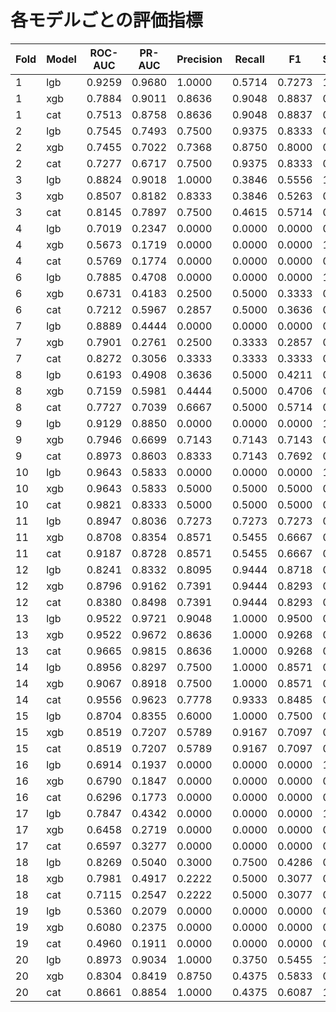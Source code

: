 # 各モデルごとの評価指標

| Fold | Model | ROC-AUC | PR-AUC | Precision | Recall | F1 | Specificity |
|------|-------|---------|--------|-----------|--------|----|-------------|
| 1 | lgb | 0.9259 | 0.9680 | 1.0000 | 0.5714 | 0.7273 | 1.0000 |
| 1 | xgb | 0.7884 | 0.9011 | 0.8636 | 0.9048 | 0.8837 | 0.6667 |
| 1 | cat | 0.7513 | 0.8758 | 0.8636 | 0.9048 | 0.8837 | 0.6667 |
| 2 | lgb | 0.7545 | 0.7493 | 0.7500 | 0.9375 | 0.8333 | 0.6429 |
| 2 | xgb | 0.7455 | 0.7022 | 0.7368 | 0.8750 | 0.8000 | 0.6429 |
| 2 | cat | 0.7277 | 0.6717 | 0.7500 | 0.9375 | 0.8333 | 0.6429 |
| 3 | lgb | 0.8824 | 0.9018 | 1.0000 | 0.3846 | 0.5556 | 1.0000 |
| 3 | xgb | 0.8507 | 0.8182 | 0.8333 | 0.3846 | 0.5263 | 0.9412 |
| 3 | cat | 0.8145 | 0.7897 | 0.7500 | 0.4615 | 0.5714 | 0.8824 |
| 4 | lgb | 0.7019 | 0.2347 | 0.0000 | 0.0000 | 0.0000 | 0.9615 |
| 4 | xgb | 0.5673 | 0.1719 | 0.0000 | 0.0000 | 0.0000 | 1.0000 |
| 4 | cat | 0.5769 | 0.1774 | 0.0000 | 0.0000 | 0.0000 | 0.9231 |
| 6 | lgb | 0.7885 | 0.4708 | 0.0000 | 0.0000 | 0.0000 | 1.0000 |
| 6 | xgb | 0.6731 | 0.4183 | 0.2500 | 0.5000 | 0.3333 | 0.7692 |
| 6 | cat | 0.7212 | 0.5967 | 0.2857 | 0.5000 | 0.3636 | 0.8077 |
| 7 | lgb | 0.8889 | 0.4444 | 0.0000 | 0.0000 | 0.0000 | 0.9630 |
| 7 | xgb | 0.7901 | 0.2761 | 0.2500 | 0.3333 | 0.2857 | 0.8889 |
| 7 | cat | 0.8272 | 0.3056 | 0.3333 | 0.3333 | 0.3333 | 0.9259 |
| 8 | lgb | 0.6193 | 0.4908 | 0.3636 | 0.5000 | 0.4211 | 0.6818 |
| 8 | xgb | 0.7159 | 0.5981 | 0.4444 | 0.5000 | 0.4706 | 0.7727 |
| 8 | cat | 0.7727 | 0.7039 | 0.6667 | 0.5000 | 0.5714 | 0.9091 |
| 9 | lgb | 0.9129 | 0.8850 | 0.0000 | 0.0000 | 0.0000 | 1.0000 |
| 9 | xgb | 0.7946 | 0.6699 | 0.7143 | 0.7143 | 0.7143 | 0.7500 |
| 9 | cat | 0.8973 | 0.8603 | 0.8333 | 0.7143 | 0.7692 | 0.8750 |
| 10 | lgb | 0.9643 | 0.5833 | 0.0000 | 0.0000 | 0.0000 | 1.0000 |
| 10 | xgb | 0.9643 | 0.5833 | 0.5000 | 0.5000 | 0.5000 | 0.9643 |
| 10 | cat | 0.9821 | 0.8333 | 0.5000 | 0.5000 | 0.5000 | 0.9643 |
| 11 | lgb | 0.8947 | 0.8036 | 0.7273 | 0.7273 | 0.7273 | 0.8421 |
| 11 | xgb | 0.8708 | 0.8354 | 0.8571 | 0.5455 | 0.6667 | 0.9474 |
| 11 | cat | 0.9187 | 0.8728 | 0.8571 | 0.5455 | 0.6667 | 0.9474 |
| 12 | lgb | 0.8241 | 0.8332 | 0.8095 | 0.9444 | 0.8718 | 0.6667 |
| 12 | xgb | 0.8796 | 0.9162 | 0.7391 | 0.9444 | 0.8293 | 0.5000 |
| 12 | cat | 0.8380 | 0.8498 | 0.7391 | 0.9444 | 0.8293 | 0.5000 |
| 13 | lgb | 0.9522 | 0.9721 | 0.9048 | 1.0000 | 0.9500 | 0.8182 |
| 13 | xgb | 0.9522 | 0.9672 | 0.8636 | 1.0000 | 0.9268 | 0.7273 |
| 13 | cat | 0.9665 | 0.9815 | 0.8636 | 1.0000 | 0.9268 | 0.7273 |
| 14 | lgb | 0.8956 | 0.8297 | 0.7500 | 1.0000 | 0.8571 | 0.6667 |
| 14 | xgb | 0.9067 | 0.8918 | 0.7500 | 1.0000 | 0.8571 | 0.6667 |
| 14 | cat | 0.9556 | 0.9623 | 0.7778 | 0.9333 | 0.8485 | 0.7333 |
| 15 | lgb | 0.8704 | 0.8355 | 0.6000 | 1.0000 | 0.7500 | 0.5556 |
| 15 | xgb | 0.8519 | 0.7207 | 0.5789 | 0.9167 | 0.7097 | 0.5556 |
| 15 | cat | 0.8519 | 0.7207 | 0.5789 | 0.9167 | 0.7097 | 0.5556 |
| 16 | lgb | 0.6914 | 0.1937 | 0.0000 | 0.0000 | 0.0000 | 1.0000 |
| 16 | xgb | 0.6790 | 0.1847 | 0.0000 | 0.0000 | 0.0000 | 0.8889 |
| 16 | cat | 0.6296 | 0.1773 | 0.0000 | 0.0000 | 0.0000 | 0.8889 |
| 17 | lgb | 0.7847 | 0.4342 | 0.0000 | 0.0000 | 0.0000 | 1.0000 |
| 17 | xgb | 0.6458 | 0.2719 | 0.0000 | 0.0000 | 0.0000 | 0.9167 |
| 17 | cat | 0.6597 | 0.3277 | 0.0000 | 0.0000 | 0.0000 | 0.9583 |
| 18 | lgb | 0.8269 | 0.5040 | 0.3000 | 0.7500 | 0.4286 | 0.7308 |
| 18 | xgb | 0.7981 | 0.4917 | 0.2222 | 0.5000 | 0.3077 | 0.7308 |
| 18 | cat | 0.7115 | 0.2547 | 0.2222 | 0.5000 | 0.3077 | 0.7308 |
| 19 | lgb | 0.5360 | 0.2079 | 0.0000 | 0.0000 | 0.0000 | 0.8400 |
| 19 | xgb | 0.6080 | 0.2375 | 0.0000 | 0.0000 | 0.0000 | 0.8400 |
| 19 | cat | 0.4960 | 0.1911 | 0.0000 | 0.0000 | 0.0000 | 0.8400 |
| 20 | lgb | 0.8973 | 0.9034 | 1.0000 | 0.3750 | 0.5455 | 1.0000 |
| 20 | xgb | 0.8304 | 0.8419 | 0.8750 | 0.4375 | 0.5833 | 0.9286 |
| 20 | cat | 0.8661 | 0.8854 | 1.0000 | 0.4375 | 0.6087 | 1.0000 |

